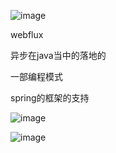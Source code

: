 
![image](https://github.com/user-attachments/assets/9ded955c-b533-45dc-9c1f-89c2cbe566e3)


webflux

异步在java当中的落地的

一部编程模式

spring的框架的支持


![image](https://github.com/user-attachments/assets/1c7dc987-18fa-4813-b64c-07160b942428)



![image](https://github.com/user-attachments/assets/2b1b386b-a38a-4f66-81b7-754b74ab6ad0)



